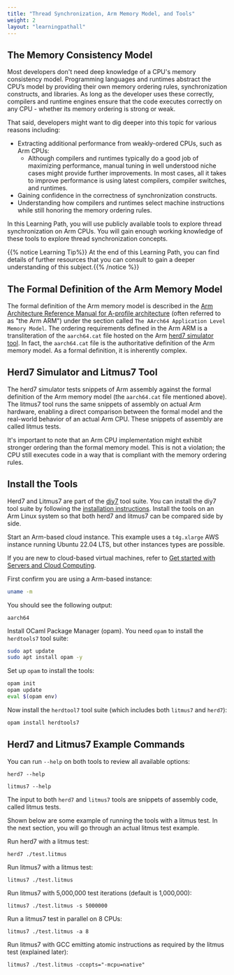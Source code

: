 ```yaml
---
title: "Thread Synchronization, Arm Memory Model, and Tools"
weight: 2
layout: "learningpathall"
---
```


## The Memory Consistency Model

Most developers don't need deep knowledge of a CPU's memory consistency model. Programming languages and runtimes abstract the CPU’s model by providing their own memory ordering rules, synchronization constructs, and libraries. As long as the developer uses these correctly, compilers and runtime engines ensure that the code executes correctly on any CPU - whether its memory ordering is strong or weak.

That said, developers might want to dig deeper into this topic for various reasons including:

- Extracting additional performance from weakly-ordered CPUs, such as Arm CPUs:
  - Although compilers and runtimes typically do a good job of maximizing performance, manual tuning in well understood niche cases might provide further improvements. In most cases, all it takes to improve performance is using latest compilers, compiler switches, and runtimes.
- Gaining confidence in the correctness of synchronization constructs.
- Understanding how compilers and runtimes select machine instructions while still honoring the memory ordering rules.

In this Learning Path, you will use publicly available tools to explore thread synchronization on Arm CPUs. You will gain enough working knowledge of these tools to explore thread synchronization concepts. 

{{% notice Learning Tip%}}
At the end of this Learning Path, you can find details of further resources that you can consult to gain a deeper understanding of this subject.{{% /notice %}}

##  The Formal Definition of the Arm Memory Model

The formal definition of the Arm memory model is described in the [Arm Architecture Reference Manual for A-profile architecture](https://developer.arm.com/documentation/ddi0487/la) (often referred to as "the Arm ARM") under the section called `The AArch64 Application Level Memory Model`. The ordering requirements defined in the Arm ARM is a transliteration of the `aarch64.cat` file hosted on the Arm [herd7 simulator tool](https://developer.arm.com/herd7). In fact, the `aarch64.cat` file is the authoritative definition of the Arm memory model. As a formal definition, it is inherently complex.

##  Herd7 Simulator and Litmus7 Tool

The herd7 simulator tests snippets of Arm assembly against the formal definition of the Arm memory model (the `aarch64.cat` file mentioned above). The litmus7 tool runs the same snippets of assembly on actual Arm hardware, enabling a direct comparison between the formal model and the real-world behavior of an actual Arm CPU. These snippets of assembly are called litmus tests.

It's important to note that an Arm CPU implementation might exhibit stronger ordering than the formal memory model. This is not a violation; the CPU still executes code in a way that is compliant with the memory ordering rules.

## Install the Tools

Herd7 and Litmus7 are part of the [diy7](http://diy.inria.fr/) tool suite. You can install the diy7 tool suite by following the [installation instructions](http://diy.inria.fr/sources/index.html). Install the tools on an Arm Linux system so that both herd7 and litmus7 can be compared side by side.

Start an Arm-based cloud instance. This example uses a `t4g.xlarge` AWS instance running Ubuntu 22.04 LTS, but other instances types are possible. 

If you are new to cloud-based virtual machines, refer to [Get started with Servers and Cloud Computing](/learning-paths/servers-and-cloud-computing/intro/). 

First confirm you are using a Arm-based instance:

```bash
uname -m
```
You should see the following output:

```output
aarch64
```

Install OCaml Package Manager (opam). You need `opam` to install the `herdtools7` tool suite:
```bash
sudo apt update
sudo apt install opam -y
```

Set up `opam` to install the tools:
```bash
opam init
opam update
eval $(opam env)
```

Now install the `herdtool7` tool suite (which includes both `litmus7` and `herd7`):

```bash
opam install herdtools7
```


## Herd7 and Litmus7 Example Commands

You can run `--help` on both tools to review all available options:
```
herd7 --help
```
```
litmus7 --help
```

The input to both `herd7` and `litmus7` tools are snippets of assembly code, called litmus tests.

Shown below are some example of running the tools with a litmus test. In the next section, you will go through an actual litmus test example.

Run herd7 with a litmus test:
```
herd7 ./test.litmus
```

Run litmus7 with a litmus test:
```
litmus7 ./test.litmus
```

Run litmus7 with 5,000,000 test iterations (default is 1,000,000):
```
litmus7 ./test.litmus -s 5000000
```

Run a litmus7 test in parallel on 8 CPUs:
```
litmus7 ./test.litmus -a 8
```

Run litmus7 with GCC emitting atomic instructions as required by the litmus test (explained later):
```
litmus7 ./test.litmus -ccopts="-mcpu=native"
```
